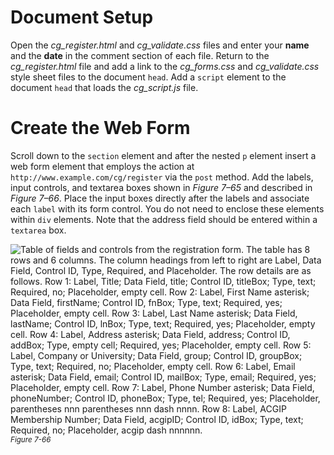 # Document Setup

Open the *cg_register.html* and *cg_validate.css* files and enter your **name** and the **date** in the comment section of each file. Return to the *cg_register.html* file and add a link to the *cg_forms.css* and *cg_validate.css* style sheet files to the document `head`. Add a `script` element to the document `head` that loads the *cg_script.js* file.

# Create the Web Form

Scroll down to the `section` element and after the nested `p` element insert a web form element that employs the action at `http://www.example.com/cg/register` via the `post` method. Add the labels, input controls, and textarea boxes shown in *Figure 7–65* and described in *Figure 7–66*. Place the input boxes directly after the labels and associate each `label` with its form control. You do not need to enclose these elements within `div` elements. Note that the address field should be entered within a `textarea` box.

![Table of fields and controls from the registration form. The table has 8 rows and 6 columns. The column headings from left to right are Label, Data Field, Control ID, Type, Required, and Placeholder. The row details are as follows. Row 1: Label, Title; Data Field, title; Control ID, titleBox; Type, text; Required, no; Placeholder, empty cell. Row 2: Label, First Name asterisk; Data Field, firstName; Control ID, fnBox; Type, text; Required, yes; Placeholder, empty cell. Row 3:  Label, Last Name asterisk; Data Field, lastName; Control ID, lnBox; Type, text; Required, yes; Placeholder, empty cell. Row 4:  Label, Address asterisk; Data Field, address; Control ID, addBox; Type, empty cell; Required, yes; Placeholder, empty cell. Row 5:  Label, Company or University; Data Field, group; Control ID, groupBox; Type, text; Required, no; Placeholder, empty cell. Row 6:  Label, Email asterisk; Data Field, email; Control ID, mailBox; Type, email; Required, yes; Placeholder, empty cell. Row 7:  Label, Phone Number asterisk; Data Field, phoneNumber; Control ID, phoneBox; Type, tel; Required, yes; Placeholder, parentheses nnn parentheses nnn dash nnnn. Row 8:  Label, ACGIP Membership Number; Data Field, acgipID; Control ID, idBox; Type, text; Required, no; Placeholder, acgip dash nnnnnn.](../assets/I6ifoI4GRqt7Lb9tFnQP.png)
<sup>*Figure 7-66*</sup>

